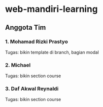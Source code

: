 # web-mandiri-learning

## Anggota Tim

### 1. Mohamad Rizki Prastyo
Tugas: bikin template di branch, bagian modal

### 2. Michael
Tugas: bikin section course

### 3. Daf Akwal Reynaldi
Tugas: bikin section course